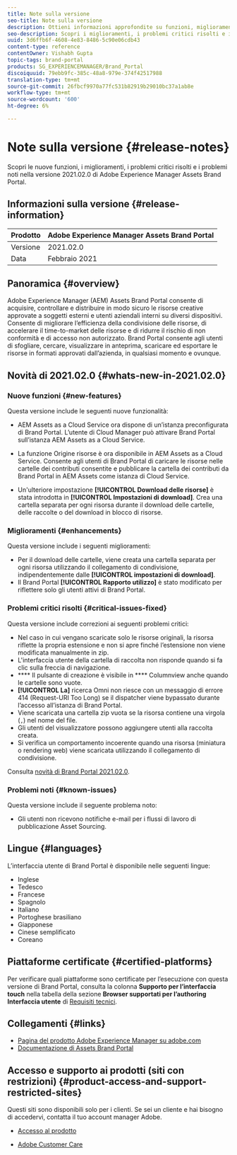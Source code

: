 ```yaml
---
title: Note sulla versione
seo-title: Note sulla versione
description: Ottieni informazioni approfondite su funzioni, miglioramenti, problemi critici risolti e problemi noti nella versione 2021.02.0 di Adobe Experience Manager Assets Brand Portal.
seo-description: Scopri i miglioramenti, i problemi critici risolti e i problemi noti nella versione 2021.02.0 di Adobe Experience Manager Assets Brand Portal.
uuid: 3d6ffb6f-4608-4e83-8486-5c90e06cdb43
content-type: reference
contentOwner: Vishabh Gupta
topic-tags: brand-portal
products: SG_EXPERIENCEMANAGER/Brand_Portal
discoiquuid: 79ebb9fc-385c-48a8-979e-374f42517988
translation-type: tm+mt
source-git-commit: 26fbcf9970a77fc531b82919b29010bc37a1ab8e
workflow-type: tm+mt
source-wordcount: '600'
ht-degree: 6%

---
```



# Note sulla versione {#release-notes}

Scopri le nuove funzioni, i miglioramenti, i problemi critici risolti e i problemi noti nella versione 2021.02.0 di Adobe Experience Manager Assets Brand Portal.

## Informazioni sulla versione {#release-information}

| Prodotto | Adobe Experience Manager Assets Brand Portal |
|---|---|
| Versione | 2021.02.0 |
| Data | Febbraio 2021 |

## Panoramica {#overview}

Adobe Experience Manager (AEM) Assets Brand Portal consente di acquisire, controllare e distribuire in modo sicuro le risorse creative approvate a soggetti esterni e utenti aziendali interni su diversi dispositivi. Consente di migliorare l’efficienza della condivisione delle risorse, di accelerare il time-to-market delle risorse e di ridurre il rischio di non conformità e di accesso non autorizzato. Brand Portal consente agli utenti di sfogliare, cercare, visualizzare in anteprima, scaricare ed esportare le risorse in formati approvati dall’azienda, in qualsiasi momento e ovunque.

## Novità di 2021.02.0 {#whats-new-in-2021.02.0}

### Nuove funzioni {#new-features}

Questa versione include le seguenti nuove funzionalità:

* AEM Assets as a Cloud Service ora dispone di un’istanza preconfigurata di Brand Portal. L’utente di Cloud Manager può attivare Brand Portal sull’istanza AEM Assets as a Cloud Service.

* La funzione Origine risorse è ora disponibile in AEM Assets as a Cloud Service. Consente agli utenti di Brand Portal di caricare le risorse nelle cartelle dei contributi consentite e pubblicare la cartella dei contributi da Brand Portal in AEM Assets come istanza di Cloud Service.

* Un&#39;ulteriore impostazione **[!UICONTROL Download delle risorse]** è stata introdotta in **[!UICONTROL Impostazioni di download]**. Crea una cartella separata per ogni risorsa durante il download delle cartelle, delle raccolte o del download in blocco di risorse.

<!-- 
* The **[!UICONTROL Download]** dialog is revamped in a list view with additional options to exclude the renditions which are not required, apply the same set of rules for similar asset types, and download the selected asset renditions. See [steps to download assets from Brand Portal](https://docs.adobe.com/content/help/en/experience-manager-brand-portal/using/download/brand-portal-download-assets.html#download-assets).
-->

<!--
* The new **[!UICONTROL Download]** dialog now appears with all the renditions of the selected assets or folders containing assets in a list view, wherein the Brand Portal users can apply same set of renditions for similar asset types and download the selected asset renditions. 
-->

<!-- 
* Navigation to the **[!UICONTROL Files]**, **[!UICONTROL Collections]**, and **[!UICONTROL Shared Links]** is now possible from all the Brand Portal pages in one-click.  

* The **[!UICONTROL Renditions]** panel in the asset details page now allows the Brand Portal users to select the original asset and (or) specific asset renditions, and directly download them from the **[!UICONTROL Renditions]** panel without having to open the **[!UICONTROL Download]** dialog. See [download assets from asset details page](https://docs.adobe.com/content/help/en/experience-manager-brand-portal/using/download/brand-portal-download-assets.html#download-assets-from-asset-details-page).
-->

<!--
Brand Portal users can exclude specific renditions which are not required and directly download the original asset and its renditions from the **[!UICONTROL Renditions]** panel on the asset details page. 
-->

<!-- 
* In addition to the existing **[!UICONTROL Download]** configurations, the Brand Portal administrators can also [configure permissions for different group of users](https://docs.adobe.com/content/help/en/experience-manager-brand-portal/using/download/brand-portal-download-assets.html#configure-download-permissions) to view and (or) download the original asset and its renditions from the asset details page. These configurations will define who can access and (or) download the asset renditions.
-->

### Miglioramenti {#enhancements}

Questa versione include i seguenti miglioramenti:

* Per il download delle cartelle, viene creata una cartella separata per ogni risorsa utilizzando il collegamento di condivisione, indipendentemente dalle **[!UICONTROL impostazioni di download]**.
* Il Brand Portal **[!UICONTROL Rapporto utilizzo]** è stato modificato per riflettere solo gli utenti attivi di Brand Portal.

<!--
* The threshold of session timeout for the guest users has been reduced from 2 hours to 15 minutes.
* The additional **[!UICONTROL View pages]** option has been removed for multi-page PDFs as the user can now view the PDF pages from the Adobe Document Cloud Viewer.
-->


### Problemi critici risolti {#critical-issues-fixed}

Questa versione include correzioni ai seguenti problemi critici:

* Nel caso in cui vengano scaricate solo le risorse originali, la risorsa riflette la propria estensione e non si apre finché l’estensione non viene modificata manualmente in zip.
* L&#39;interfaccia utente della cartella di raccolta non risponde quando si fa clic sulla freccia di navigazione.
* **** Il pulsante di creazione è visibile in  **** Columnview anche quando le cartelle sono vuote.
* **[!UICONTROL La]** ricerca Omni non riesce con un messaggio di errore 414 (Request-URI Too Long) se il dispatcher viene bypassato durante l’accesso all’istanza di Brand Portal.
* Viene scaricata una cartella zip vuota se la risorsa contiene una virgola (`,`) nel nome del file.
* Gli utenti del visualizzatore possono aggiungere utenti alla raccolta creata.
* Si verifica un comportamento incoerente quando una risorsa (miniatura o rendering web) viene scaricata utilizzando il collegamento di condivisione.

Consulta [novità di Brand Portal 2021.02.0](whats-new.md).


### Problemi noti {#known-issues}

Questa versione include il seguente problema noto:

* Gli utenti non ricevono notifiche e-mail per i flussi di lavoro di pubblicazione Asset Sourcing.

<!--
### Known Issues {#known-issues}

This release includes the following known issue:

* Search on the **[!UICONTROL Asset Reports]** shows processing on the product interface with no search result.
* The video DM encodes are not visible to the non-admin users on the asset details page.
* The alignment of the size of individual asset renditions and total download size is distorted in the Download dialog.
-->


<!--
* Download Settings configuration to configure asset download from Brand Portal. Fast download, custom renditions, and system renditions are the available configurations. 
-->

<!--
* Document Viewer has been introduced to enhance the PDF viewing experience. New options are available for viewing the PDF files in Brand Portal.

* Advances in the asset download process which improves the Brand Portal user experience while [downloading assets from Brand Portal](brand-portal-download-assets.md). Brand Portal administrators can configure **[!UICONTROL Fast Download]**, **[!UICONTROL Custom Renditions]**, and **[!UICONTROL System Renditions]** from the **[!UICONTROL Download]** settings. 

For details, see [what's new in Brand Portal 6.4.7](whats-new.md). 

### Critical Issues Fixed {#critical-issues-fixed-647}

This release includes fixes to the following critical issues:

* The viewer users are not permitted to share link for collections but the option to share is visible to them on the product interface.

* The **[!UICONTROL Download]** button on the options bar does not list all the licensed assets of the selected folder.

* The search takes longer to show the results for certain keywords.

* The **[!UICONTROL Agree]** and **[!UICONTROL Disagree]** check boxes does not appear on bulk selection of licensed and unlicensed assets during download.

* Filter-based search shows processing on the product interface with no search result. 

* The assets do not download from share link if the shared folder contains numerous and large assets.


### Known Issues {#known-issues-647}

This release includes the following known issues:

* If multiple assets are selected, license text does not appear on clicking Terms and Conditions on the license agreement page during download using share link.   

-->

## Lingue {#languages}

L’interfaccia utente di Brand Portal è disponibile nelle seguenti lingue:

* Inglese
* Tedesco
* Francese
* Spagnolo
* Italiano
* Portoghese brasiliano
* Giapponese
* Cinese semplificato
* Coreano

## Piattaforme certificate {#certified-platforms}

Per verificare quali piattaforme sono certificate per l’esecuzione con questa versione di Brand Portal, consulta la colonna **Supporto per l’interfaccia touch** nella tabella della sezione **Browser supportati per l’authoring Interfaccia utente** di [Requisiti tecnici](https://helpx.adobe.com/experience-manager/6-4/sites/deploying/using/technical-requirements.html).

## Collegamenti {#links}

* [Pagina del prodotto Adobe Experience Manager su adobe.com](http://www.adobe.com/in/marketing-cloud/experience-manager.html)
* [Documentazione di Assets Brand Portal](https://helpx.adobe.com/it/experience-manager/brand-portal/user-guide.html)

## Accesso e supporto ai prodotti (siti con restrizioni) {#product-access-and-support-restricted-sites}

Questi siti sono disponibili solo per i clienti. Se sei un cliente e hai bisogno di accedervi, contatta il tuo account manager Adobe.

<!--
* [https://daycare.day.com](https://daycare.day.com) 
-->

* [Accesso al prodotto](https://login.marketing.adobe.com)

* [Adobe Customer Care](https://helpx.adobe.com/contact.html)
